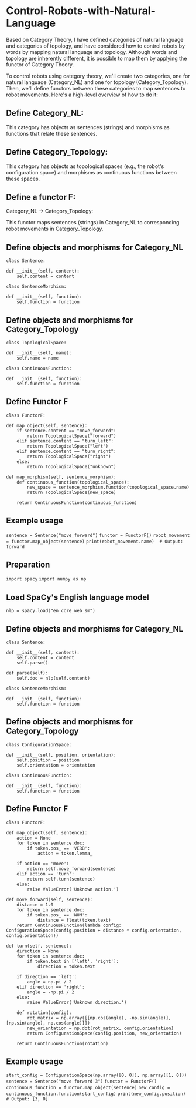 # Control-Robots-with-Natural-Language

Based on Category Theory, I have defined categories of natural language and categories of topology, and have considered how to control robots by words by mapping natural language and topology. Although words and topology are inherently different, it is possible to map them by applying the functor of Category Theory.

To control robots using category theory, we'll create two categories, one for natural language (Category_NL) and one for topology (Category_Topology). Then, we'll define functors between these categories to map sentences to robot movements. Here's a high-level overview of how to do it:

## Define Category_NL:

This category has objects as sentences (strings) and morphisms as functions that relate these sentences.

## Define Category_Topology:

This category has objects as topological spaces (e.g., the robot's configuration space) and morphisms as continuous functions between these spaces.

## Define a functor F:

Category_NL -> Category_Topology:

This functor maps sentences (strings) in Category_NL to corresponding robot movements in Category_Topology.

## Define objects and morphisms for Category_NL
`class Sentence:`

    def __init__(self, content):
        self.content = content

`class SentenceMorphism:`

    def __init__(self, function):
        self.function = function

## Define objects and morphisms for Category_Topology
`class TopologicalSpace:`

    def __init__(self, name):
        self.name = name

`class ContinuousFunction:`

    def __init__(self, function):
        self.function = function

## Define Functor F

`class FunctorF:`

    def map_object(self, sentence):
        if sentence.content == "move_forward":
            return TopologicalSpace("forward")
        elif sentence.content == "turn_left":
            return TopologicalSpace("left")
        elif sentence.content == "turn_right":
            return TopologicalSpace("right")
        else:
            return TopologicalSpace("unknown")

    def map_morphism(self, sentence_morphism):
        def continuous_function(topological_space):
            new_space = sentence_morphism.function(topological_space.name)
            return TopologicalSpace(new_space)

        return ContinuousFunction(continuous_function)

## Example usage
`sentence = Sentence("move_forward")`
`functor = FunctorF()`
`robot_movement = functor.map_object(sentence)`
`print(robot_movement.name)  # Output: forward`

## Preparation 
`import spacy`
`import numpy as np`

## Load SpaCy's English language model
`nlp = spacy.load("en_core_web_sm")`

## Define objects and morphisms for Category_NL
`class Sentence:`

    def __init__(self, content):
        self.content = content
        self.parse()

    def parse(self):
        self.doc = nlp(self.content)

`class SentenceMorphism:`

    def __init__(self, function):
        self.function = function

## Define objects and morphisms for Category_Topology
`class ConfigurationSpace:`

    def __init__(self, position, orientation):
        self.position = position
        self.orientation = orientation

`class ContinuousFunction:`

    def __init__(self, function):
        self.function = function

## Define Functor F
`class FunctorF:`

    def map_object(self, sentence):
        action = None
        for token in sentence.doc:
            if token.pos_ == 'VERB':
                action = token.lemma_

        if action == 'move':
            return self.move_forward(sentence)
        elif action == 'turn':
            return self.turn(sentence)
        else:
            raise ValueError('Unknown action.')

    def move_forward(self, sentence):
        distance = 1.0
        for token in sentence.doc:
            if token.pos_ == 'NUM':
                distance = float(token.text)
        return ContinuousFunction(lambda config: ConfigurationSpace(config.position + distance * config.orientation, config.orientation))

    def turn(self, sentence):
        direction = None
        for token in sentence.doc:
            if token.text in ['left', 'right']:
                direction = token.text

        if direction == 'left':
            angle = np.pi / 2
        elif direction == 'right':
            angle = -np.pi / 2
        else:
            raise ValueError('Unknown direction.')

        def rotation(config):
            rot_matrix = np.array([[np.cos(angle), -np.sin(angle)], [np.sin(angle), np.cos(angle)]])
            new_orientation = np.dot(rot_matrix, config.orientation)
            return ConfigurationSpace(config.position, new_orientation)

        return ContinuousFunction(rotation)

## Example usage
`start_config = ConfigurationSpace(np.array([0, 0]), np.array([1, 0]))`
`sentence = Sentence("move forward 3")`
`functor = FunctorF()`
`continuous_function = functor.map_object(sentence)`
`new_config = continuous_function.function(start_config)`
`print(new_config.position)  # Output: [3, 0]`
